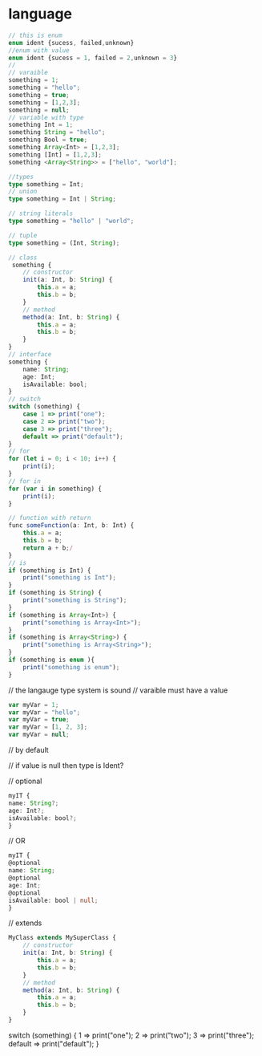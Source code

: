 # language

```typescript
// this is enum
enum ident {sucess, failed,unknown}
//enum with value
enum ident {sucess = 1, failed = 2,unknown = 3}
//
// varaible
something = 1;
something = "hello";
something = true;
something = [1,2,3];
something = null;
// variable with type
something Int = 1;
something String = "hello";
something Bool = true;
something Array<Int> = [1,2,3];
something [Int] = [1,2,3];
something <Array<String>> = ["hello", "world"];

//types
type something = Int;
// union
type something = Int | String;

// string literals
type something = "hello" | "world";

// tuple
type something = (Int, String);

// class
 something {
    // constructor
    init(a: Int, b: String) {
        this.a = a;
        this.b = b;
    }
    // method
    method(a: Int, b: String) {
        this.a = a;
        this.b = b;
    }
}
// interface
something {
    name: String;
    age: Int;
    isAvailable: bool;
}
// switch
switch (something) {
    case 1 => print("one");
    case 2 => print("two");
    case 3 => print("three");
    default => print("default");
}
// for
for (let i = 0; i < 10; i++) {
    print(i);
}
// for in
for (var i in something) {
    print(i);
}

// function with return
func someFunction(a: Int, b: Int) {
    this.a = a;
    this.b = b;
    return a + b;/
}
// is
if (something is Int) {
    print("something is Int");
}
if (something is String) {
    print("something is String");
}
if (something is Array<Int>) {
    print("something is Array<Int>");
}
if (something is Array<String>) {
    print("something is Array<String>");
}
if (something is enum ){
    print("something is enum");
}

```

// the langauge type system is sound
// varaible must have a value

```typescript
var myVar = 1;
var myVar = "hello";
var myVar = true;
var myVar = [1, 2, 3];
var myVar = null;
```

// by default

// if value is null then type is Ident?

// optional

```typescript
myIT {
name: String?;
age: Int?;
isAvailable: bool?;
}
```

// OR

```typescript
myIT {
@optional
name: String;
@optional
age: Int;
@optional
isAvailable: bool | null;
}
```

// extends

```typescript
MyClass extends MySuperClass {
    // constructor
    init(a: Int, b: String) {
        this.a = a;
        this.b = b;
    }
    // method
    method(a: Int, b: String) {
        this.a = a;
        this.b = b;
    }
}
```

switch (something) {
1 => print("one");
2 => print("two");
3 => print("three");
default => print("default");
}
